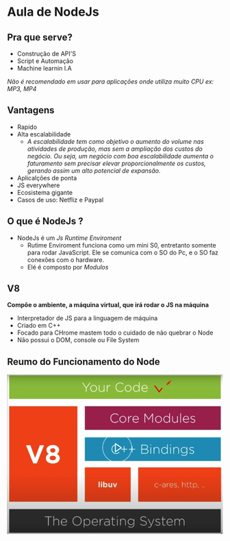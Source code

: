# Aula de NodeJs

## Pra que serve?

- Construção de API'S
- Script e Automação
- Machine learnin I.A

*Não é recomendado em usar para aplicações onde utiliza muito CPU ex: MP3, MP4*

## Vantagens
- Rapido
- Alta escalabilidade
    - _A escalabilidade tem como objetivo o aumento do volume nas atividades de produção, mas sem a ampliação dos custos do negócio. Ou seja, um negócio com boa escalabilidade aumenta o faturamento sem precisar elevar proporcionalmente os custos, gerando assim um alto potencial de expansão._
- Aplicalções de ponta
- JS everywhere
- Ecosistema gigante
- Casos de uso: Netfliz e Paypal

##  O que é NodeJs ?
- NodeJs é um _*Js Runtime Enviroment*_
    - Rutime Enviroment funciona como um mini S0, entretanto somente para rodar JavaScript.
    Ele se comunica com o SO do Pc, e o SO faz conexões com o hardware.
    - Elé é composto por *Modulos*

## V8
**Compõe o ambiente, a máquina virtual, que irá rodar o JS na máquina**

- Interpretador de JS para a linguagem de máquina
- Criado em C++
- Focado para CHrome mastem todo o cuidado de não quebrar o Node
- Não possui o DOM, console ou File System

## Reumo do Funcionamento do Node

![Resumo de como funciona o NodJs](resumo.png)


